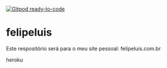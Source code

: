 [![Gitpod ready-to-code](https://img.shields.io/badge/Gitpod-ready--to--code-blue?logo=gitpod)](https://gitpod.io/#https://github.com/felipelssilva/felipeluis.github.io)

# felipeluis

Este respositório será para o meu site pessoal: felipeluis.com.br

heroku
